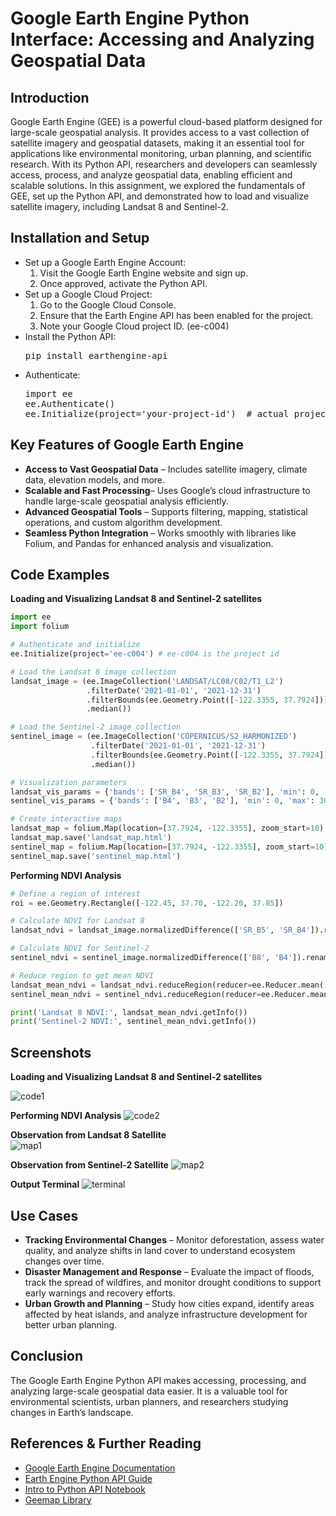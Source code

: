 # Google Earth Engine Python Interface: Accessing and Analyzing Geospatial Data

## Introduction

Google Earth Engine (GEE) is a powerful cloud-based platform designed for large-scale geospatial analysis. It provides access to a vast collection of satellite imagery and geospatial datasets, making it an essential tool for applications like environmental monitoring, urban planning, and scientific research. With its Python API, researchers and developers can seamlessly access, process, and analyze geospatial data, enabling efficient and scalable solutions. In this assignment, we explored the fundamentals of GEE, set up the Python API, and demonstrated how to load and visualize satellite imagery, including Landsat 8 and Sentinel-2.

## Installation and Setup

- Set up a Google Earth Engine Account:  
    1) Visit the Google Earth Engine website and sign up.  
    2) Once approved, activate the Python API.  
- Set up a Google Cloud Project:  
    1) Go to the Google Cloud Console.  
    2) Ensure that the Earth Engine API has been enabled for the project.  
    3) Note your Google Cloud project ID.  (ee-c004)  
- Install the Python API:  
  <pre>pip install earthengine-api  
- Authenticate:  
  <pre>import ee
  ee.Authenticate() 
  ee.Initialize(project='your-project-id')  # actual project ID : ee-c004
## Key Features of Google Earth Engine

- **Access to Vast Geospatial Data** – Includes satellite imagery, climate data, elevation models, and more.  
- **Scalable and Fast Processing**– Uses Google’s cloud infrastructure to handle large-scale geospatial analysis efficiently.  
- **Advanced Geospatial Tools** – Supports filtering, mapping, statistical operations, and custom algorithm development.  
- **Seamless Python Integration** – Works smoothly with libraries like Folium, and Pandas for enhanced analysis and visualization.

## Code Examples 

**Loading and Visualizing Landsat 8 and Sentinel-2 satellites**  
```python
import ee
import folium

# Authenticate and initialize
ee.Initialize(project='ee-c004') # ee-c004 is the project id

# Load the Landsat 8 image collection
landsat_image = (ee.ImageCollection('LANDSAT/LC08/C02/T1_L2')
                 .filterDate('2021-01-01', '2021-12-31')
                 .filterBounds(ee.Geometry.Point([-122.3355, 37.7924]))
                 .median())

# Load the Sentinel-2 image collection
sentinel_image = (ee.ImageCollection('COPERNICUS/S2_HARMONIZED')
                  .filterDate('2021-01-01', '2021-12-31')
                  .filterBounds(ee.Geometry.Point([-122.3355, 37.7924]))
                  .median())

# Visualization parameters
landsat_vis_params = {'bands': ['SR_B4', 'SR_B3', 'SR_B2'], 'min': 0, 'max': 0.3, 'gamma': 1.4}
sentinel_vis_params = {'bands': ['B4', 'B3', 'B2'], 'min': 0, 'max': 3000, 'gamma': 1.4}

# Create interactive maps
landsat_map = folium.Map(location=[37.7924, -122.3355], zoom_start=10)
landsat_map.save('landsat_map.html')
sentinel_map = folium.Map(location=[37.7924, -122.3355], zoom_start=10)
sentinel_map.save('sentinel_map.html')
```
**Performing NDVI Analysis**

```python
# Define a region of interest
roi = ee.Geometry.Rectangle([-122.45, 37.70, -122.20, 37.85])

# Calculate NDVI for Landsat 8
landsat_ndvi = landsat_image.normalizedDifference(['SR_B5', 'SR_B4']).rename('NDVI')

# Calculate NDVI for Sentinel-2
sentinel_ndvi = sentinel_image.normalizedDifference(['B8', 'B4']).rename('NDVI')

# Reduce region to get mean NDVI
landsat_mean_ndvi = landsat_ndvi.reduceRegion(reducer=ee.Reducer.mean(), geometry=roi, scale=30)
sentinel_mean_ndvi = sentinel_ndvi.reduceRegion(reducer=ee.Reducer.mean(), geometry=roi, scale=30)

print('Landsat 8 NDVI:', landsat_mean_ndvi.getInfo())
print('Sentinel-2 NDVI:', sentinel_mean_ndvi.getInfo())
```


## Screenshots
**Loading and Visualizing Landsat 8 and Sentinel-2 satellites**

![code1](https://github.com/madhurrra-ma/Psdv_Blog/blob/main/code1.jpg)  

**Performing NDVI Analysis**
![code2](https://github.com/madhurrra-ma/Psdv_Blog/blob/main/code2_.jpg)  

**Observation from Landsat 8 Satellite**  
![map1](https://github.com/madhurrra-ma/Psdv_Blog/blob/main/map1.jpg)  

**Observation from Sentinel-2 Satellite**
![map2](https://github.com/madhurrra-ma/Psdv_Blog/blob/main/map2.jpg)

**Output Terminal**
![terminal](https://github.com/madhurrra-ma/Psdv_Blog/blob/main/terminal.jpg)



## Use Cases
- **Tracking Environmental Changes** – Monitor deforestation, assess water quality, and analyze shifts in land cover to understand ecosystem changes over time.
- **Disaster Management and Response** – Evaluate the impact of floods, track the spread of wildfires, and monitor drought conditions to support early warnings and recovery efforts.
- **Urban Growth and Planning** – Study how cities expand, identify areas affected by heat islands, and analyze infrastructure development for better urban planning.

## Conclusion
The Google Earth Engine Python API makes accessing, processing, and analyzing large-scale geospatial data easier. It is a valuable tool for environmental scientists, urban planners, and researchers studying changes in Earth’s landscape.

## References & Further Reading
- [Google Earth Engine Documentation](https://developers.google.com/earth-engine/documentation)  
- [Earth Engine Python API Guide](https://developers.google.com/earth-engine/python_install)  
- [Intro to Python API Notebook](https://colab.research.google.com/github/google/earthengine-api/blob/master/python/examples/ipynb/Introduction_to_Earth_Engine.ipynb)  
- [Geemap Library](https://geemap.org/)

